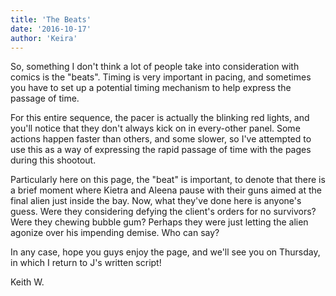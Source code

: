 ```yaml
---
title: 'The Beats'
date: '2016-10-17'
author: 'Keira'
---
```


<p>So, something I don't think a lot of people take into consideration with comics is the "beats". Timing is very important in pacing, and sometimes you have to set up a potential timing mechanism to help express the passage of time. </p><p>For this entire sequence, the pacer is actually the blinking red lights, and you'll notice that they don't always kick on in every-other panel. Some actions happen faster than others, and some slower, so I've attempted to use this as a way of expressing the rapid passage of time with the pages during this shootout. </p><p>Particularly here on this page, the "beat" is important, to denote that there is a brief moment where Kietra and Aleena pause with their guns aimed at the final alien just inside the bay. Now, what they've done here is anyone's guess. Were they considering defying the client's orders for no survivors? Were they chewing bubble gum? Perhaps they were just letting the alien agonize over his impending demise. Who can say?</p><p>In any case, hope you guys enjoy the page, and we'll see you on Thursday, in which I return to J's written script!</p><p>Keith W.</p>

